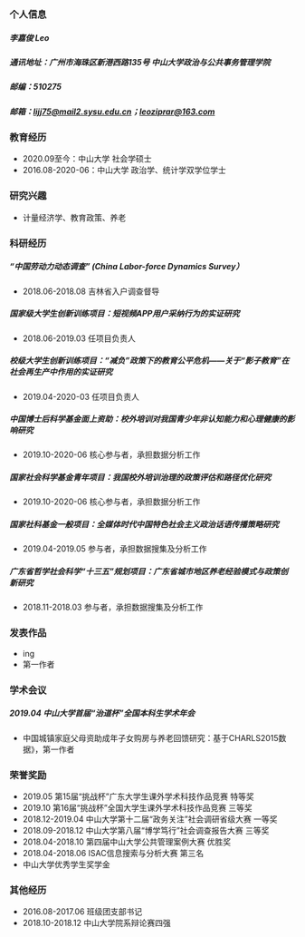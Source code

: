 ### 个人信息
##### 李嘉俊 Leo
##### 通讯地址：广州市海珠区新港西路135号 中山大学政治与公共事务管理学院 
##### 邮编：510275
##### 邮箱：lijj75@mail2.sysu.edu.cn；leoziprar@163.com

### 教育经历
- 2020.09至今：中山大学 社会学硕士
- 2016.08-2020-06：中山大学 政治学、统计学双学位学士

### 研究兴趣
- 计量经济学、教育政策、养老

### 科研经历
##### “中国劳动力动态调查” (China Labor-force Dynamics Survey）
- 2018.06-2018.08 吉林省入户调查督导
##### 国家级大学生创新训练项目：短视频APP用户采纳行为的实证研究
- 2018.06-2019.03 任项目负责人
##### 校级大学生创新训练项目：“减负”政策下的教育公平危机——关于“影子教育”在社会再生产中作用的实证研究
- 2019.04-2020-03 任项目负责人
##### 中国博士后科学基金面上资助：校外培训对我国青少年非认知能力和心理健康的影响研究
- 2019.10-2020-06 核心参与者，承担数据分析工作
##### 国家社会科学基金青年项目：我国校外培训治理的政策评估和路径优化研究
- 2019.10-2020-06 核心参与者，承担数据分析工作
##### 国家社科基金一般项目：全媒体时代中国特色社会主义政治话语传播策略研究
- 2019.04-2019.05 参与者，承担数据搜集及分析工作
##### 广东省哲学社会科学“十三五”规划项目：广东省城市地区养老经验模式与政策创新研究
- 2018.11-2018.03 参与者，承担数据搜集及分析工作

### 发表作品
- ing
- 第一作者

### 学术会议
##### 2019.04 中山大学首届“治道杯”全国本科生学术年会
- 中国城镇家庭父母资助成年子女购房与养老回馈研究：基于CHARLS2015数据》，第一作者

### 荣誉奖励
- 2019.05 第15届“挑战杯”广东大学生课外学术科技作品竞赛  特等奖
- 2019.10 第16届“挑战杯”全国大学生课外学术科技作品竞赛  三等奖
- 2018.12-2019.04 中山大学第十二届“政务关注”社会调研省级大赛  一等奖
- 2018.09-2018.12 中山大学第八届“博学笃行”社会调查报告大赛  三等奖
- 2018.04-2018.10 第四届中山大学公共管理案例大赛  优胜奖
- 2018.04-2018.06 ISAC信息搜索与分析大赛  第三名
- 中山大学优秀学生奖学金

### 其他经历
- 2016.08-2017.06 班级团支部书记
- 2018.10-2018.12 中山大学院系辩论赛四强
